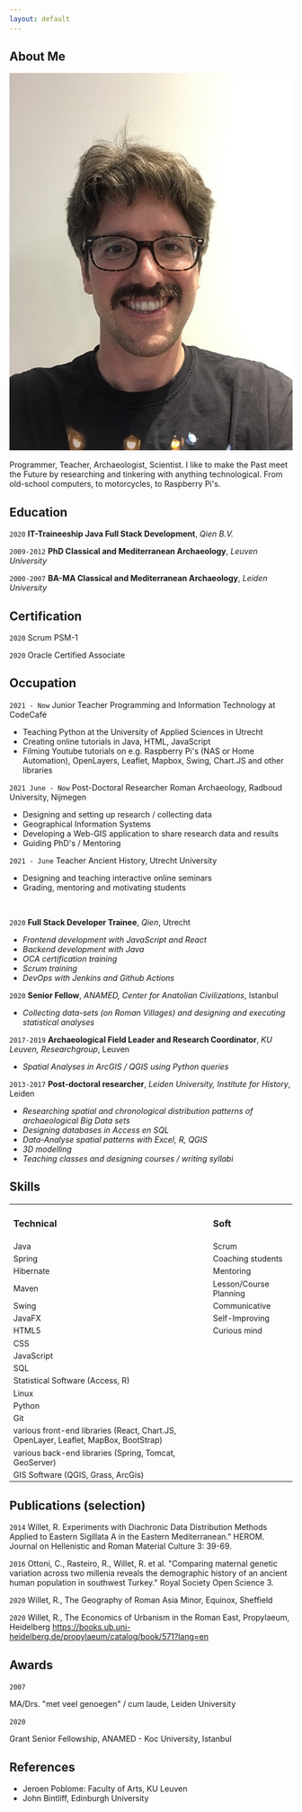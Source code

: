 ```yaml
---
layout: default
---
```


## About Me

<img class="profile-picture" src="fotocv.jpg">

Programmer, Teacher, Archaeologist, Scientist. I like to make the Past meet the Future by researching and tinkering with anything technological. From old-school computers, to motorcycles, to Raspberry Pi's.

## Education

`2020`
**IT-Traineeship Java Full Stack Development**, *Qien B.V.*

`2009-2012`
**PhD Classical and Mediterranean Archaeology**, *Leuven University*

`2000-2007`
**BA-MA Classical and Mediterranean Archaeology**, *Leiden University*

## Certification

`2020`
Scrum PSM-1

`2020`
Oracle Certified Associate

## Occupation

`2021 - Now`
Junior Teacher Programming and Information Technology at CodeCafé
- Teaching Python at the University of Applied Sciences in Utrecht
- Creating online tutorials in Java, HTML, JavaScript
- Filming Youtube tutorials on e.g. Raspberry Pi's (NAS or Home Automation), OpenLayers, Leaflet, Mapbox, Swing, Chart.JS and other libraries

`2021 June - Now`
Post-Doctoral Researcher Roman Archaeology, Radboud University, Nijmegen
- Designing and setting up research / collecting data
- Geographical Information Systems
- Developing a Web-GIS application to share research data and results
- Guiding PhD's / Mentoring

`2021 - June`
Teacher Ancient History, Utrecht University
- Designing and teaching interactive online seminars
- Grading, mentoring and motivating students

<br>

`2020`
**Full Stack Developer Trainee**, *Qien*, Utrecht
- *Frontend development with JavaScript and React*
- *Backend development with Java*
- *OCA certification training*
- *Scrum training*
- *DevOps with Jenkins and Github Actions*


`2020`
**Senior Fellow**, *ANAMED, Center for Anatolian Civilizations*, Istanbul
- *Collecting data-sets (on Roman Villages) and designing and executing statistical analyses*

`2017-2019`
**Archaeological Field Leader and Research Coordinator**, *KU Leuven, Researchgroup*, Leuven
- *Spatial Analyses in ArcGIS / QGIS using Python queries*

`2013-2017`
**Post-doctoral researcher**, *Leiden University, Institute for History*, Leiden
- *Researching spatial and chronological distribution patterns of archaeological Big Data sets*
- *Designing databases in Access en SQL*
- *Data-Analyse spatial patterns with Excel, R, QGIS*
- *3D modelling*
- *Teaching classes and designing courses / writing syllabi*

## Skills
<table>
 <tr>
  <td><h3>Technical</h3></td>
  <td><h3>Soft</h3></td>
 </tr>
 <tr>
    <td>Java</td>
    <td>Scrum</td>
 </tr>
  <tr>
    <td>Spring</td>
    <td>Coaching students</td>
 </tr>
  <tr>
    <td>Hibernate</td>
    <td>Mentoring</td>
 </tr>
  <tr>
    <td>Maven</td>
    <td>Lesson/Course Planning</td>
 </tr>
  <tr>
    <td>Swing</td>
    <td>Communicative</td>
 </tr>
   <tr>
    <td>JavaFX</td>
    <td>Self-Improving</td>
 </tr>
 <tr>
    <td>HTML5</td>
    <td>Curious mind</td>
 </tr>
 <tr>
    <td>CSS</td>
    <td></td>
 </tr> 
 <tr>
    <td>JavaScript</td>
    <td></td>
 </tr>
 <tr>
    <td>SQL</td>
    <td></td>
 </tr>
 <tr>
    <td>Statistical Software (Access, R)</td>
    <td></td>
 </tr>
 <tr>
    <td>Linux</td>
    <td></td>
 </tr>
 <tr>
    <td>Python</td>
    <td></td>
 </tr>
 <tr>
    <td>Git</td>
    <td></td>
 </tr>
 <tr>
    <td>various front-end libraries (React, Chart.JS, OpenLayer, Leaflet, MapBox, BootStrap)</td>
    <td></td>
 </tr>
  <tr>
    <td>various back-end libraries (Spring, Tomcat, GeoServer)</td>
    <td></td>
 </tr>
   <tr>
    <td>GIS Software (QGIS, Grass, ArcGis)</td>
    <td></td>
 </tr>
</table>

## Publications (selection)

`2014`
Willet, R. Experiments with Diachronic Data Distribution Methods Applied to Eastern Sigillata A in the Eastern Mediterranean." HEROM. Journal on Hellenistic and Roman Material Culture 3: 39-69.

`2016`
Ottoni, C., Rasteiro, R., Willet, R. et al. "Comparing maternal genetic variation across two millenia reveals the demographic history of an ancient human population in southwest Turkey." Royal Society Open Science 3.

`2020`
Willet, R., The Geography of Roman Asia Minor, Equinox, Sheffield

`2020`
Willet, R., The Economics of Urbanism in the Roman East, Propylaeum, Heidelberg
https://books.ub.uni-heidelberg.de/propylaeum/catalog/book/571?lang=en

## Awards

`2007`

MA/Drs. "met veel genoegen" / cum laude, Leiden University

`2020`

Grant Senior Fellowship, ANAMED - Koc University, Istanbul

## References

* Jeroen Poblome: Faculty of Arts, KU Leuven
* John Bintliff, Edinburgh University
